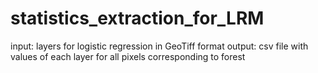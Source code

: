 # statistics_extraction_for_LRM
input: layers for logistic regression in GeoTiff format
output: csv file with values of each layer for all pixels corresponding to forest
